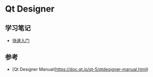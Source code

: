# Qt Designer

## 学习笔记

- [快速入门](1_quick_start.md)

## 参考

- [Qt Designer Manual(https://doc.qt.io/qt-5/qtdesigner-manual.html)